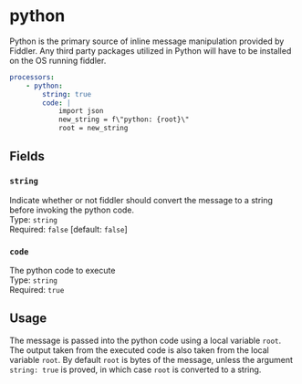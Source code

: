 # python
Python is the primary source of inline message manipulation provided by Fiddler.  Any third party packages utilized in Python will have to be installed on the OS running fiddler.  

```yml
processors:
    - python:
        string: true
        code: |
            import json
            new_string = f\"python: {root}\"
            root = new_string

```
## Fields
### `string`
Indicate whether or not fiddler should convert the message to a string before invoking the python code.    
Type: `string`  
Required: `false` [default: `false`]

### `code`
The python code to execute  
Type: `string`  
Required: `true` 

## Usage
The message is passed into the python code using a local variable `root`.  The output taken from the executed code is also taken from the local variable `root`.  By default `root` is bytes of the message, unless the argument `string: true` is proved, in which case `root` is converted to a string.
